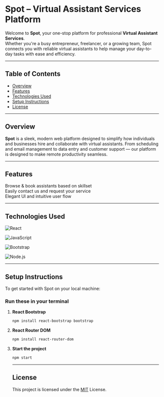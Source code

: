 # Spot – Virtual Assistant Services Platform

Welcome to **Spot**, your one-stop platform for professional **Virtual Assistant Services**.  
Whether you're a busy entrepreneur, freelancer, or a growing team, Spot connects you with reliable virtual assistants to help manage your day-to-day tasks with ease and efficiency.

---

## Table of Contents

- [ Overview](#-overview)  
- [ Features](#-features)  
- [ Technologies Used](#-technologies-used)  
- [ Setup Instructions](#️-setup-instructions)  
- [ License](#-license)

---

## Overview

**Spot** is a sleek, modern web platform designed to simplify how individuals and businesses hire and collaborate with virtual assistants. From scheduling and email management to data entry and customer support — our platform is designed to make remote productivity seamless.

---

## Features
 
Browse & book assistants based on skillset  
Easily contact us and request your service    
Elegant UI and intuitive user flow  

---

## Technologies Used

![React](https://img.shields.io/badge/-React-61DAFB?style=for-the-badge&logo=react&logoColor=black)

![JavaScript](https://img.shields.io/badge/-JavaScript-F7DF1E?style=for-the-badge&logo=javascript&logoColor=black)

![Bootstrap](https://img.shields.io/badge/-Bootstrap-7952B3?style=for-the-badge&logo=bootstrap&logoColor=white)

![Node.js](https://img.shields.io/badge/-Node.js-339933?style=for-the-badge&logo=node.js&logoColor=white)

---

## Setup Instructions

To get started with Spot on your local machine:

### Run these in your terminal

1. **React Bootstrap**  
    ```bash
    npm install react-bootstrap bootstrap
    ```

2. **React Router DOM**  
    ```bash
    npm install react-router-dom
    ```
3. **Start the project**
    ```bash
    npm start
    ```

    ---

    ## License

    This project is licensed under the [MIT](https://choosealicense.com/licenses/mit/) License. 

